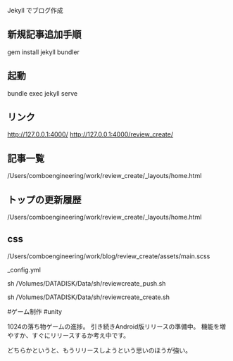 Jekyll
でブログ作成

## 新規記事追加手順
gem install jekyll bundler

## 起動
bundle exec jekyll serve

## リンク
http://127.0.0.1:4000/
http://127.0.0.1:4000/review_create/


## 記事一覧
/Users/comboengineering/work/review_create/_layouts/home.html

## トップの更新履歴
/Users/comboengineering/work/review_create/_layouts/home.html

## css
/Users/comboengineering/work/blog/review_create/assets/main.scss


_config.yml


sh /Volumes/DATADISK/Data/sh/reviewcreate_push.sh


sh /Volumes/DATADISK/Data/sh/reviewcreate_create.sh


#ゲーム制作
#unity

1024の落ち物ゲームの進捗。
引き続きAndroid版リリースの準備中。
機能を増やすか、すぐにリリースするか考え中です。

どちらかというと、もうリリースしようという思いのほうが強い。


